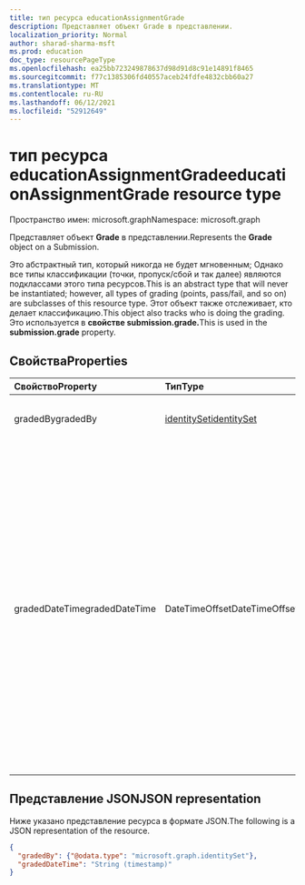 ```yaml
---
title: тип ресурса educationAssignmentGrade
description: Представляет объект Grade в представлении.
localization_priority: Normal
author: sharad-sharma-msft
ms.prod: education
doc_type: resourcePageType
ms.openlocfilehash: ea25bb723249878637d98d91d8c91e14891f8465
ms.sourcegitcommit: f77c1385306fd40557aceb24fdfe4832cbb60a27
ms.translationtype: MT
ms.contentlocale: ru-RU
ms.lasthandoff: 06/12/2021
ms.locfileid: "52912649"
---
```

# <a name="educationassignmentgrade-resource-type"></a><span data-ttu-id="0baa7-103">тип ресурса educationAssignmentGrade</span><span class="sxs-lookup"><span data-stu-id="0baa7-103">educationAssignmentGrade resource type</span></span>

<span data-ttu-id="0baa7-104">Пространство имен: microsoft.graph</span><span class="sxs-lookup"><span data-stu-id="0baa7-104">Namespace: microsoft.graph</span></span>

<span data-ttu-id="0baa7-105">Представляет объект **Grade** в представлении.</span><span class="sxs-lookup"><span data-stu-id="0baa7-105">Represents the **Grade** object on a Submission.</span></span> 

<span data-ttu-id="0baa7-106">Это абстрактный тип, который никогда не будет мгновенным; Однако все типы классификации (точки, пропуск/сбой и так далее) являются подклассами этого типа ресурсов.</span><span class="sxs-lookup"><span data-stu-id="0baa7-106">This is an abstract type that will never be instantiated; however, all types of grading (points, pass/fail, and so on) are subclasses of this resource type.</span></span> <span data-ttu-id="0baa7-107">Этот объект также отслеживает, кто делает классификацию.</span><span class="sxs-lookup"><span data-stu-id="0baa7-107">This object also tracks who is doing the grading.</span></span> <span data-ttu-id="0baa7-108">Это используется в **свойстве submission.grade.**</span><span class="sxs-lookup"><span data-stu-id="0baa7-108">This is used in the **submission.grade** property.</span></span>


## <a name="properties"></a><span data-ttu-id="0baa7-109">Свойства</span><span class="sxs-lookup"><span data-stu-id="0baa7-109">Properties</span></span>
| <span data-ttu-id="0baa7-110">Свойство</span><span class="sxs-lookup"><span data-stu-id="0baa7-110">Property</span></span>     | <span data-ttu-id="0baa7-111">Тип</span><span class="sxs-lookup"><span data-stu-id="0baa7-111">Type</span></span>   |<span data-ttu-id="0baa7-112">Описание</span><span class="sxs-lookup"><span data-stu-id="0baa7-112">Description</span></span>|
|:---------------|:--------|:----------|
|<span data-ttu-id="0baa7-113">gradedBy</span><span class="sxs-lookup"><span data-stu-id="0baa7-113">gradedBy</span></span>|[<span data-ttu-id="0baa7-114">identitySet</span><span class="sxs-lookup"><span data-stu-id="0baa7-114">identitySet</span></span>](identityset.md)| <span data-ttu-id="0baa7-115">Пользователь, который сделал классификацию.</span><span class="sxs-lookup"><span data-stu-id="0baa7-115">User who did the grading.</span></span> |
|<span data-ttu-id="0baa7-116">gradedDateTime</span><span class="sxs-lookup"><span data-stu-id="0baa7-116">gradedDateTime</span></span>|<span data-ttu-id="0baa7-117">DateTimeOffset</span><span class="sxs-lookup"><span data-stu-id="0baa7-117">DateTimeOffset</span></span>| <span data-ttu-id="0baa7-118">Момент времени, когда оценка была применена к этому объекту отправки.</span><span class="sxs-lookup"><span data-stu-id="0baa7-118">Moment in time when the grade was applied to this submission object.</span></span> <span data-ttu-id="0baa7-119">Тип Timestamp представляет сведения о времени и дате с использованием формата ISO 8601 (всегда применяется формат UTC).</span><span class="sxs-lookup"><span data-stu-id="0baa7-119">The Timestamp type represents date and time information using ISO 8601 format and is always in UTC time.</span></span> <span data-ttu-id="0baa7-120">Например, значение полуночи 1 января 2014 г. в формате UTC: `2014-01-01T00:00:00Z`.</span><span class="sxs-lookup"><span data-stu-id="0baa7-120">For example, midnight UTC on Jan 1, 2014 is `2014-01-01T00:00:00Z`</span></span>|

## <a name="json-representation"></a><span data-ttu-id="0baa7-121">Представление JSON</span><span class="sxs-lookup"><span data-stu-id="0baa7-121">JSON representation</span></span>

<span data-ttu-id="0baa7-122">Ниже указано представление ресурса в формате JSON.</span><span class="sxs-lookup"><span data-stu-id="0baa7-122">The following is a JSON representation of the resource.</span></span>

<!-- {
  "blockType": "resource",
  "optionalProperties": [

  ],
  "@odata.type": "microsoft.graph.educationAssignmentGrade"
}-->

```json
{
  "gradedBy": {"@odata.type": "microsoft.graph.identitySet"},
  "gradedDateTime": "String (timestamp)"
}

```

<!-- uuid: 8fcb5dbc-d5aa-4681-8e31-b001d5168d79
2015-10-25 14:57:30 UTC -->
<!--
{
  "type": "#page.annotation",
  "description": "educationAssignmentGrade resource",
  "keywords": "",
  "section": "documentation",
  "tocPath": "",
  "suppressions": []
}
-->


